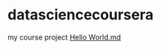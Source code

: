 # datasciencecoursera
my course project
[Hello World.md](https://github.com/sahar-ka/datasciencecoursera/files/8604174/Hello.World.md)
